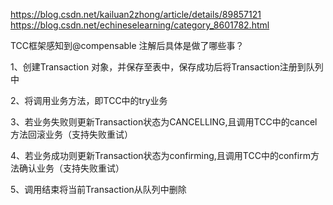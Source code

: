 https://blog.csdn.net/kailuan2zhong/article/details/89857121
https://blog.csdn.net/echineselearning/category_8601782.html

TCC框架感知到@compensable 注解后具体是做了哪些事？

1、创建Transaction 对象，并保存至表中，保存成功后将Transaction注册到队列中

2、将调用业务方法，即TCC中的try业务

3、若业务失败则更新Transaction状态为CANCELLING,且调用TCC中的cancel方法回滚业务（支持失败重试）

4、若业务成功则更新Transaction状态为confirming,且调用TCC中的confirm方法确认业务（支持失败重试）

5、调用结束将当前Transaction从队列中删除